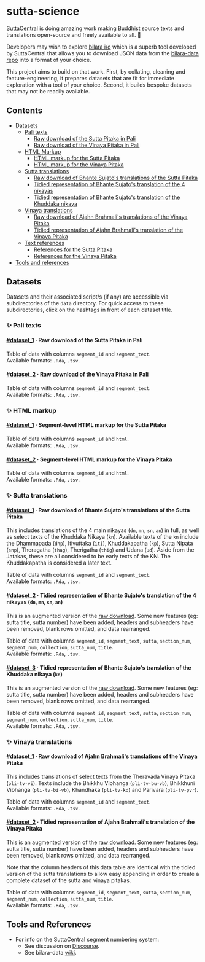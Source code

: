 # sutta-science

[SuttaCentral](https://github.com/suttacentral) is doing amazing work making Buddhist source texts and translations open-source and freely available to all. :tada: 

Developers may wish to explore [bilara i/o](https://github.com/suttacentral/bilara-data/wiki/Bilara-io) which is a superb tool developed by SuttaCentral that allows you to download JSON data from the [bilara-data repo](https://github.com/suttacentral/bilara-data) into a format of your choice. 

This project aims to build on that work. First, by collating, cleaning and feature-engineering, it prepares datasets that are fit for immediate exploration with a tool of your choice. Second, it builds bespoke datasets that may not be readily available.

## Contents

* [Datasets](#datasets)
    * [Pali texts](#pali-texts)
        - [Raw download of the Sutta Pitaka in Pali](#pali-texts-dataset-1)
        - [Raw download of the Vinaya Pitaka in Pali](#pali-texts-dataset-2)
    * [HTML Markup](#html-markup)
        - [HTML markup for the Sutta Pitaka](#html-markup-dataset-1)
        - [HTML markup for the Vinaya Pitaka](#html-markup-dataset-2)
    * [Sutta translations](#sutta-translations)
        - [Raw download of Bhante Sujato's translations of the Sutta Pitaka](#sutta-translations-dataset-1) 
        - [Tidied representation of Bhante Sujato's translation of the 4 nikayas](#sutta-translations-dataset-2)
        - [Tidied representation of Bhante Sujato's translation of the Khuddaka nikaya](#sutta-translations-dataset-3)
    * [Vinaya translations](#vinaya-translations)
        - [Raw download of Ajahn Brahmali's translations of the Vinaya Pitaka](#vinaya-translations-dataset-1)
        - [Tidied representation of Ajahn Brahmali's translation of the Vinaya Pitaka](#vinaya-translations-dataset-2)
    * [Text references](#refs)
        - [References for the Sutta Pitaka](#refs-dataset-1)
        - [References for the Vinaya Pitaka](#refs-dataset-2)
* [Tools and references](#tools-and-references)

## Datasets

Datasets and their associated script/s (if any) are accessible via subdirectories of the `data` directory. For quick access to these subdirectories, click on the hashtags in front of each dataset title. 

### :sparkles: Pali texts

#### [#dataset_1](https://github.com/chaz23/sutta-science/tree/main/data/pali-texts/dataset_1) <a name="pali-texts-dataset-1"></a>· Raw download of the Sutta Pitaka in Pali

Table of data with columns `segment_id` and `segment_text`.  
Available formats: `.Rda`, `.tsv`.

#### [#dataset_2](https://github.com/chaz23/sutta-science/tree/main/data/pali-texts/dataset_2) <a name="pali-texts-dataset-2"></a>· Raw download of the Vinaya Pitaka in Pali

Table of data with columns `segment_id` and `segment_text`.  
Available formats: `.Rda`, `.tsv`.

### :sparkles: HTML markup

#### [#dataset_1](https://github.com/chaz23/sutta-science/tree/main/data/html/dataset_1) <a name="html-markup-dataset-1"></a>· Segment-level HTML markup for the Sutta Pitaka

Table of data with columns `segment_id` and `html`.  
Available formats: `.Rda`, `.tsv`.

#### [#dataset_2](https://github.com/chaz23/sutta-science/tree/main/data/html/dataset_2) <a name="html-markup-dataset-2"></a>· Segment-level HTML markup for the Vinaya Pitaka

Table of data with columns `segment_id` and `html`.  
Available formats: `.Rda`, `.tsv`.

### :sparkles: Sutta translations 

#### [#dataset_1](https://github.com/chaz23/sutta-science/tree/main/data/sutta-translations/dataset_1) <a name="sutta-translations-dataset-1"></a>· Raw download of Bhante Sujato's translations of the Sutta Pitaka  

This includes translations of the 4 main nikayas (`dn`, `mn`, `sn`, `an`) in full, as well as select texts of the Khuddaka Nikaya (`kn`). Available texts of the `kn` include the Dhammapada (`dhp`), Itivuttaka (`iti`), Khuddakapatha (`kp`), Sutta Nipata (`snp`), Theragatha (`thag`), Therigatha (`thig`) and Udana (`ud`). Aside from the Jatakas, these are all considered to be early texts of the KN. The Khuddakapatha is considered a later text.

Table of data with columns `segment_id` and `segment_text`.  
Available formats: `.Rda`, `.tsv`.  

#### [#dataset_2](https://github.com/chaz23/sutta-science/tree/main/data/sutta-translations/dataset_2) <a name="sutta-translations-dataset-2"></a>· Tidied representation of Bhante Sujato's translation of the 4 nikayas (`dn`, `mn`, `sn`, `an`) 

This is an augmented version of the [raw download](#sutta-translations-dataset-1). Some new features (eg: sutta title, sutta number) have been added, headers and subheaders have been removed, blank rows omitted, and data rearranged.

Table of data with columns `segment_id`, `segment_text`, `sutta`, `section_num`, `segment_num`, `collection`, `sutta_num`, `title`.  
Available formats: `.Rda`, `.tsv`.  

#### [#dataset_3](https://github.com/chaz23/sutta-science/tree/main/data/sutta-translations/dataset_3) <a name="sutta-translations-dataset-3"></a>· Tidied representation of Bhante Sujato's translation of the Khuddaka nikaya (`kn`)

This is an augmented version of the [raw download](#sutta-translations-dataset-1). Some new features (eg: sutta title, sutta number) have been added, headers and subheaders have been removed, blank rows omitted, and data rearranged.

Table of data with columns `segment_id`, `segment_text`, `sutta`, `section_num`, `segment_num`, `collection`, `sutta_num`, `title`.  
Available formats: `.Rda`, `.tsv`.


### :sparkles: Vinaya translations

#### [#dataset_1](https://github.com/chaz23/sutta-science/tree/main/data/vinaya-translations/dataset_1) <a name="vinaya-translations-dataset-1"></a>· Raw download of Ajahn Brahmali's translations of the Vinaya Pitaka 

This includes translations of select texts from the Theravada Vinaya Pitaka (`pli-tv-vi`). Texts include the Bhikkhu Vibhanga (`pli-tv-bu-vb`), Bhikkhuni Vibhanga (`pli-tv-bi-vb`), Khandhaka (`pli-tv-kd`) and Parivara (`pli-tv-pvr`).

Table of data with columns `segment_id` and `segment_text`.  
Available formats: `.Rda`, `.tsv`.


#### [#dataset_2](https://github.com/chaz23/sutta-science/tree/main/data/vinaya-translations/dataset_2) <a name="vinaya-translations-dataset-2"></a>· Tidied representation of Ajahn Brahmali's translation of the Vinaya Pitaka  

This is an augmented version of the [raw download](#vinaya-translations-dataset-1). Some new features (eg: sutta title, sutta number) have been added, headers and subheaders have been removed, blank rows omitted, and data rearranged. 

Note that the column headers of this data table are identical with the tidied version of the sutta translations to allow easy appending in order to create a complete dataset of the sutta and vinaya pitakas.

Table of data with columns `segment_id`, `segment_text`, `sutta`, `section_num`, `segment_num`, `collection`, `sutta_num`, `title`.  
Available formats: `.Rda`, `.tsv`.

## Tools and References

* For info on the SuttaCentral segment numbering system:
    * See discussion on [Discourse](https://discourse.suttacentral.net/t/making-sense-of-the-segment-numbering-system/23121).
    * See bilara-data [wiki](https://github.com/suttacentral/bilara-data/wiki/Bilara-segment-number-spec).